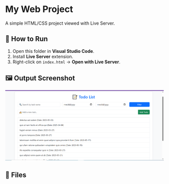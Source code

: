 # My Web Project

A simple HTML/CSS project viewed with Live Server.

## 🚀 How to Run

1. Open this folder in **Visual Studio Code**.
2. Install **Live Server** extension.
3. Right-click on `index.html` → **Open with Live Server**.

## 🖼️ Output Screenshot

![Output Screenshot](output.PNG)

## 📁 Files

